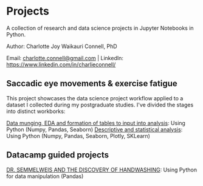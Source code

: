 # Projects
A collection of research and data science projects in Jupyter Notebooks in Python.

Author: Charlotte Joy Waikauri Connell, PhD

Email: charlotte.connell@gmail.com | LinkedIn: https://www.linkedin.com/in/charlieconnell/

## Saccadic eye movements & exercise fatigue
This project showcases the data science project workflow applied to a dataset I collected during my postgraduate studies. I've divided the stages into distinct workborks:

[Data munging, EDA and formation of tables to input into analysis](https://github.com/charlieconnell/Projects/blob/master/saccades_munging%26eda.ipynb): Using Python (Numpy, Pandas, Seaborn)
[Descriptive and statistical analysis](https://github.com/charlieconnell/Projects/blob/master/saccades_analysis.ipynb): Using Python (Numpy, Pandas, Seaborn, Plotly, SKLearn)

## Datacamp guided projects
[DR. SEMMELWEIS AND THE DISCOVERY OF HANDWASHING](https://github.com/charlieconnell/Projects/blob/master/DC_handwash-project.ipynb): Using Python for data manipulation (Pandas)


